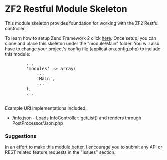 <h1>ZF2 Restful Module Skeleton</h1>
<h4></h4>
<p>
	This module skeleton provides foundation for working with the ZF2 Restful controller.
</p>
<p>
	To learn how to setup Zend Framework 2 click 
	<a target="_blank" href="http://framework.zend.com/wiki/pages/viewpage.action?pageId=42303506">here</a>. 
	Once setup, you can clone and place this skeleton under the "module/Main" folder.
	You will also have to change your project's config file (application.config.php) to include this module:
	<pre>
		...
		'modules' => array(
			...
			'Main',
			...
		),
		...
	</pre>
</p>
<p>
	Example URI implementations included:
	<ul>
		<li>/info.json - Loads InfoController::getList() and renders through PostProcessor/Json.php</li>
	</ul>
</p>
<h3>Suggestions</h3>
<p>
In an effort to make this module better, I encourage you to submit any API or REST related feature requests 
in the "Issues" section.
</p>